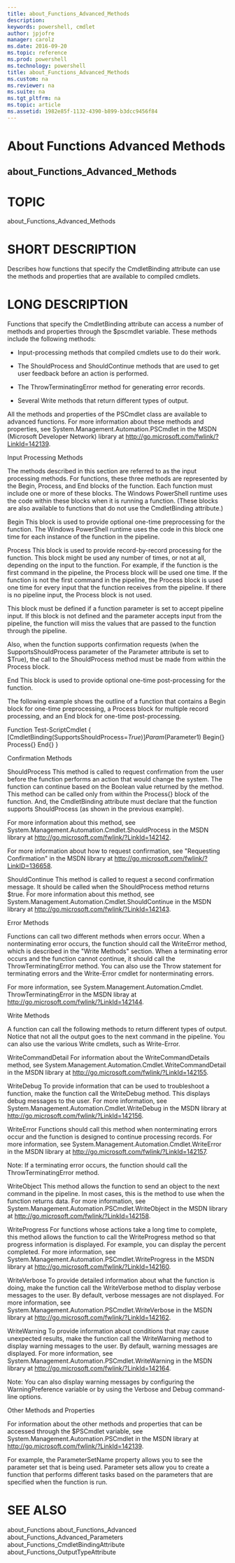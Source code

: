 ```yaml
---
title: about_Functions_Advanced_Methods
description: 
keywords: powershell, cmdlet
author: jpjofre
manager: carolz
ms.date: 2016-09-20
ms.topic: reference
ms.prod: powershell
ms.technology: powershell
title: about_Functions_Advanced_Methods
ms.custom: na
ms.reviewer: na
ms.suite: na
ms.tgt_pltfrm: na
ms.topic: article
ms.assetid: 1982e85f-1132-4390-b899-b3dcc9456f84
---
```

# About Functions Advanced Methods
## about_Functions_Advanced_Methods
# TOPIC

about_Functions_Advanced_Methods

# SHORT DESCRIPTION

Describes how functions that specify the CmdletBinding attribute can use
the methods and properties that are available to compiled cmdlets.

# LONG DESCRIPTION

Functions that specify the CmdletBinding attribute can access a number of
methods and properties through the $pscmdlet variable. These methods
include the following methods:

- Input-processing methods that compiled cmdlets use to do their work.

- The ShouldProcess and ShouldContinue methods that are used to get
user feedback before an action is performed.

- The ThrowTerminatingError method for generating error records.

- Several Write methods that return different types of output.

All the methods and properties of the PSCmdlet class are available to
advanced functions. For more information about these methods and
properties, see System.Management.Automation.PSCmdlet in the MSDN
(Microsoft Developer Network) library at
http://go.microsoft.com/fwlink/?LinkId=142139.

Input Processing Methods

The methods described in this section are referred to as the input
processing methods. For functions, these three methods are represented
by the Begin, Process, and End blocks of the function. Each function
must include one or more of these blocks. The Windows PowerShell runtime
uses the code within these blocks when it is running a function. (These
blocks are also available to functions that do not use the CmdletBinding
attribute.)

Begin
This block is used to provide optional one-time preprocessing for the
function. The Windows PowerShell runtime uses the code in this block one
time for each instance of the function in the pipeline.

Process
This block is used to provide record-by-record processing for the
function. This block might be used any number of times, or not at all,
depending on the input to the function. For example, if the function is
the first command in the pipeline, the Process block will be used one
time. If the function is not the first command in the pipeline, the
Process block is used one time for every input that the function
receives from the pipeline. If there is no pipeline input, the Process
block is not used.

This block must be defined if a function parameter is set to accept
pipeline input. If this block is not defined and the parameter accepts
input from the pipeline, the function will miss the values that are
passed to the function through the pipeline.

Also, when the function supports confirmation requests (when the
SupportsShouldProcess parameter of the Parameter attribute is set to
$True), the call to the ShouldProcess method must be made from within
the Process block.

End
This block is used to provide optional one-time post-processing for
the function.

The following example shows the outline of a function that contains a
Begin block for one-time preprocessing, a Process block for multiple
record processing, and an End block for one-time post-processing.

Function Test-ScriptCmdlet
{
[CmdletBinding(SupportsShouldProcess=$True)]
Param ($Parameter1)
Begin{}
Process{}
End{}
}

Confirmation Methods

ShouldProcess
This method is called to request confirmation from the user before the
function performs an action that would change the system. The function
can continue based on the Boolean value returned by the method. This
method can be called only from within the Process{} block of the
function. And, the CmdletBinding attribute must declare that the
function supports ShouldProcess (as shown in the previous example).

For more information about this method, see
System.Management.Automation.Cmdlet.ShouldProcess in the MSDN library at
http://go.microsoft.com/fwlink/?LinkId=142142.

For more information about how to request confirmation, see
"Requesting Confirmation" in the MSDN library at
http://go.microsoft.com/fwlink/?LinkID=136658.

ShouldContinue
This method is called to request a second confirmation message. It
should be called when the ShouldProcess method returns $true. For more
information about this method, see
System.Management.Automation.Cmdlet.ShouldContinue in the MSDN library
at http://go.microsoft.com/fwlink/?LinkId=142143.

Error Methods

Functions can call two different methods when errors occur. When a
nonterminating error occurs, the function should call the WriteError
method, which is described in the "Write Methods" section. When a
terminating error occurs and the function cannot continue, it should call
the ThrowTerminatingError method. You can also use the Throw statement for
terminating errors and the Write-Error cmdlet for nonterminating errors.

For more information, see System.Management.Automation.Cmdlet.
ThrowTerminatingError in the MSDN libray at
http://go.microsoft.com/fwlink/?LinkId=142144.

Write Methods

A function can call the following methods to return different types of
output. Notice that not all the output goes to the next command in the
pipeline. You can also use the various Write cmdlets, such as
Write-Error.

WriteCommandDetail
For information about the WriteCommandDetails method, see
System.Management.Automation.Cmdlet.WriteCommandDetail in the MSDN
library at http://go.microsoft.com/fwlink/?LinkId=142155.

WriteDebug
To provide information that can be used to troubleshoot a function,
make the function call the WriteDebug method. This displays debug
messages to the user. For more information, see
System.Management.Automation.Cmdlet.WriteDebug in the MSDN library
at http://go.microsoft.com/fwlink/?LinkId=142156.

WriteError
Functions should call this method when nonterminating errors occur and
the function is designed to continue processing records. For more
information, see System.Management.Automation.Cmdlet.WriteError in the
MSDN library at http://go.microsoft.com/fwlink/?LinkId=142157.

Note: If a terminating error occurs, the function should call the
ThrowTerminatingError method.

WriteObject
This method allows the function to send an object to the next command in
the pipeline. In most cases, this is the method to use when the function
returns data. For more information, see
System.Management.Automation.PSCmdlet.WriteObject in the MSDN library at
http://go.microsoft.com/fwlink/?LinkId=142158.

WriteProgress
For functions whose actions take a long time to complete, this method
allows the function to call the WriteProgress method so that progress
information is displayed. For example, you can display the percent
completed. For more information, see
System.Management.Automation.PSCmdlet.WriteProgress in the MSDN library
at http://go.microsoft.com/fwlink/?LinkId=142160.

WriteVerbose
To provide detailed information about what the function is doing, make
the function call the WriteVerbose method to display verbose messages to
the user. By default, verbose messages are not displayed. For more
information, see System.Management.Automation.PSCmdlet.WriteVerbose
in the MSDN library at http://go.microsoft.com/fwlink/?LinkId=142162.

WriteWarning
To provide information about conditions that may cause unexpected
results, make the function call the WriteWarning method to display
warning messages to the user. By default, warning messages are displayed.
For more information, see
System.Management.Automation.PSCmdlet.WriteWarning in the MSDN library
at http://go.microsoft.com/fwlink/?LinkId=142164.

Note: You can also display warning messages by configuring the
WarningPreference variable or by using the Verbose and Debug
command-line options.

Other Methods and Properties

For information about the other methods and properties that can be
accessed through the $PSCmdlet variable, see
System.Management.Automation.PSCmdlet in the MSDN library at
http://go.microsoft.com/fwlink/?LinkId=142139.

For example, the ParameterSetName property allows you to see the parameter
set that is being used. Parameter sets allow you to create a function that
performs different tasks based on the parameters that are specified when
the function is run.

# SEE ALSO

about_Functions
about_Functions_Advanced
about_Functions_Advanced_Parameters
about_Functions_CmdletBindingAttribute
about_Functions_OutputTypeAttribute


